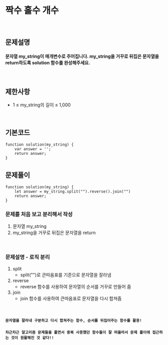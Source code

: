 # 짝수 홀수 개수

<br>

## 문제설명
#### 문자열 my_string이 매개변수로 주어집니다. my_string을 거꾸로 뒤집은 문자열을 return하도록 solution 함수를 완성해주세요.

<br>

## 제한사항
* 1 ≤ my_string의 길이 ≤ 1,000

<br>

## 기본코드
```
function solution(my_string) {
    var answer = '';
    return answer;
}
```


## 문제풀이
```
function solution(my_string) {
    let answer = my_string.split("").reverse().join("")
    return answer;
}
```
### 문제를 처음 보고 분리해서 작성
1. 문자열 my_string
2. my_string을 거꾸로 뒤집은 문자열을 return

<br>

### 문제설명 - 로직 분리
1. split
   - split("")로 큰따옴표를 기준으로 문자열을 잘라냄
2. reverse
   - reverse 함수를 사용하여 문자열의 순서를 거꾸로 만들어 줌
3. join
   - join 함수를 사용하여 큰따옴표로 문자열을 다시 합쳐줌   


<br>

#### `문자열을 잘라내 구분하고 다시 합쳐주는 함수, 순서를 뒤집어주는 함수를 활용!`
#### `차근차근 알고리즘 문제들을 풀면서 중복 사용했던 함수들이 잘 떠올라서 문제 풀이에 접근하는 것이 원활해진 것 같다!!`
